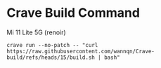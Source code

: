 # Crave Build Command
Mi 11 Lite 5G (renoir)

```
crave run --no-patch -- "curl https://raw.githubusercontent.com/wannqn/Crave-build/refs/heads/15/build.sh | bash"
```
